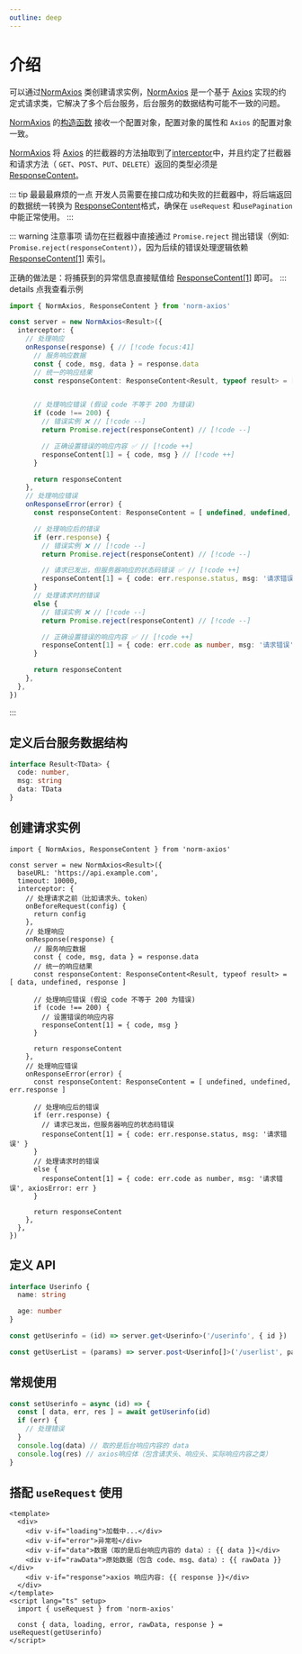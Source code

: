 ```yaml
---
outline: deep
---
```


# 介绍

可以通过[NormAxios](/api-reference/norm-axios/home.md)
类创建请求实例，[NormAxios](/api-reference/norm-axios/home.md)
是一个基于 [Axios](https://github.com/axios/axios)
实现的约定式请求类，它解决了多个后台服务，后台服务的数据结构可能不一致的问题。

[NormAxios](/api-reference/norm-axios/home.md) 的[构造函数](/api-reference/norm-axios/home.md#构造函数)
接收一个配置对象，配置对象的属性和 `Axios` 的配置对象一致。

[NormAxios](/api-reference/norm-axios/home.md) 将 [Axios](https://github.com/axios/axios)
的拦截器的方法抽取到了[interceptor](/api-reference/norm-axios/norm-axios-interceptor.md)中，并且约定了拦截器和请求方法（
`GET`、`POST`、`PUT`、`DELETE`）返回的类型必须是
[ResponseContent](/api-reference/common-type/response-content.md)。

::: tip 最最最麻烦的一点
开发人员需要在接口成功和失败的拦截器中，将后端返回的数据统一转换为 [ResponseContent](/api-reference/common-type/response-content.md)格式，确保在 `useRequest` 和`usePagination`中能正常使用。
:::


::: warning 注意事项
请勿在拦截器中直接通过 `Promise.reject` 抛出错误（例如: `Promise.reject(responseContent)`），因为后续的错误处理逻辑依赖
[ResponseContent[1]](/api-reference/common-type/response-content.md#responsecontent-1) 索引。

正确的做法是：将捕获到的异常信息直接赋值给 [ResponseContent[1]](/api-reference/common-type/response-content.md#responsecontent-1)
即可。
::: details 点我查看示例

```typescript
import { NormAxios, ResponseContent } from 'norm-axios'

const server = new NormAxios<Result>({
  interceptor: {
    // 处理响应
    onResponse(response) { // [!code focus:41]
      // 服务响应数据
      const { code, msg, data } = response.data
      // 统一的响应结果
      const responseContent: ResponseContent<Result, typeof result> = [ data, undefined, response ]


      // 处理响应错误 (假设 code 不等于 200 为错误)
      if (code !== 200) {
        // 错误实例 ❌ // [!code --]
        return Promise.reject(responseContent) // [!code --]

        // 正确设置错误的响应内容 ✅ // [!code ++]
        responseContent[1] = { code, msg } // [!code ++]
      }

      return responseContent
    },
    // 处理响应错误
    onResponseError(error) {
      const responseContent: ResponseContent = [ undefined, undefined, err.response ]

      // 处理响应后的错误
      if (err.response) {
        // 错误实例 ❌ // [!code --]
        return Promise.reject(responseContent) // [!code --]

        // 请求已发出，但服务器响应的状态码错误 ✅ // [!code ++]
        responseContent[1] = { code: err.response.status, msg: '请求错误' } // [!code ++]
      }
      // 处理请求时的错误
      else {
        // 错误实例 ❌ // [!code --]
        return Promise.reject(responseContent) // [!code --]

        // 正确设置错误的响应内容 ✅ // [!code ++]
        responseContent[1] = { code: err.code as number, msg: '请求错误', axiosError: err } // [!code ++]
      }

      return responseContent
    },
  },
})
```

:::

## 定义后台服务数据结构

```typescript
interface Result<TData> {
  code: number,
  msg: string
  data: TData
}
```

## 创建请求实例

```typescript{16,18,24,28,33,37,40}
import { NormAxios, ResponseContent } from 'norm-axios'

const server = new NormAxios<Result>({
  baseURL: 'https://api.example.com',
  timeout: 10000,
  interceptor: {
    // 处理请求之前（比如请求头、token）
    onBeforeRequest(config) {
      return config
    },
    // 处理响应
    onResponse(response) {
      // 服务响应数据
      const { code, msg, data } = response.data
      // 统一的响应结果
      const responseContent: ResponseContent<Result, typeof result> = [ data, undefined, response ]

      // 处理响应错误 (假设 code 不等于 200 为错误)
      if (code !== 200) {
        // 设置错误的响应内容
        responseContent[1] = { code, msg }
      }

      return responseContent
    },
    // 处理响应错误
    onResponseError(error) {
      const responseContent: ResponseContent = [ undefined, undefined, err.response ]

      // 处理响应后的错误
      if (err.response) {
        // 请求已发出，但服务器响应的状态码错误
        responseContent[1] = { code: err.response.status, msg: '请求错误' }
      }
      // 处理请求时的错误
      else {
        responseContent[1] = { code: err.code as number, msg: '请求错误', axiosError: err }
      }

      return responseContent
    },
  },
})
```

## 定义 API

```typescript
interface Userinfo {
  name: string

  age: number
}

const getUserinfo = (id) => server.get<Userinfo>('/userinfo', { id })

const getUserList = (params) => server.post<Userinfo[]>('/userlist', params)
```

## 常规使用

```typescript
const setUserinfo = async (id) => {
  const [ data, err, res ] = await getUserinfo(id)
  if (err) {
    // 处理错误
  }
  console.log(data) // 取的是后台响应内容的 data
  console.log(res) // axios响应体（包含请求头、响应头、实际响应内容之类）
}
```


## 搭配 `useRequest` 使用

```vue
<template>
  <div>
    <div v-if="loading">加载中...</div>
    <div v-if="error">异常啦</div>
    <div v-if="data">数据（取的是后台响应内容的 data）: {{ data }}</div>
    <div v-if="rawData">原始数据（包含 code、msg、data）: {{ rawData }}</div>
    <div v-if="response">axios 响应内容: {{ response }}</div>
  </div>
</template>
<script lang="ts" setup>
  import { useRequest } from 'norm-axios'

  const { data, loading, error, rawData, response } = useRequest(getUserinfo)
</script>
```

[//]: # ()
[//]: # (## 使用 usePagination 获取分页数据)

[//]: # ()
[//]: # (```vue)

[//]: # (<template>)

[//]: # (  <div>)

[//]: # (    <div v-if="loading">加载中...</div>)

[//]: # (    <div v-if="error">异常啦</div>)

[//]: # (    <div v-if="data">数据（取的是后台响应内容的 data）: {{ data }}</div>)

[//]: # (    <div v-if="data">原始数据（包含 code、msg、data）: {{ data }}</div>)

[//]: # (    <div v-if="response">axios 响应内容: {{ data }}</div>)

[//]: # (  </div>)

[//]: # (</template>)

[//]: # (<script lang="ts" setup>)

[//]: # (  import { usePagination } from 'norm-axios')

[//]: # ()
[//]: # (  const { data, list, loading, error } = usePagination&#40;pagination => getUserList&#40;{}&#41;&#41;)

[//]: # (</script>)

[//]: # (```)